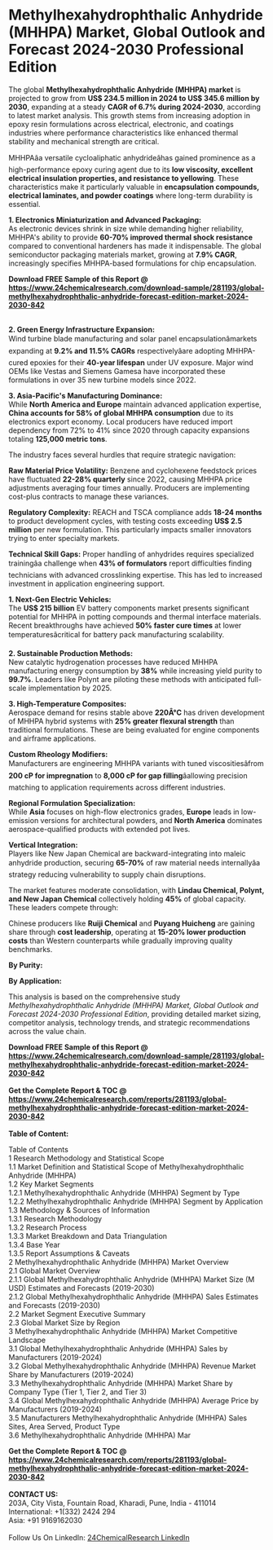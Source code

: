<h1>Methylhexahydrophthalic Anhydride (MHHPA) Market, Global Outlook and Forecast 2024-2030 Professional Edition</h1><p>The global <strong>Methylhexahydrophthalic Anhydride (MHHPA) market</strong> is projected to grow from <strong>US$ 234.5 million in 2024 to US$ 345.6 million by 2030</strong>, expanding at a steady <strong>CAGR of 6.7% during 2024-2030</strong>, according to latest market analysis. This growth stems from increasing adoption in epoxy resin formulations across electrical, electronic, and coatings industries where performance characteristics like enhanced thermal stability and mechanical strength are critical.</p><p>MHHPAâa versatile cycloaliphatic anhydrideâhas gained prominence as a high-performance epoxy curing agent due to its <strong>low viscosity, excellent electrical insulation properties, and resistance to yellowing</strong>. These characteristics make it particularly valuable in <strong>encapsulation compounds, electrical laminates, and powder coatings</strong> where long-term durability is essential.</p><p><strong>1. Electronics Miniaturization and Advanced Packaging:</strong><br>
As electronic devices shrink in size while demanding higher reliability, MHHPA's ability to provide <strong>60-70% improved thermal shock resistance</strong> compared to conventional hardeners has made it indispensable. The global semiconductor packaging materials market, growing at <strong>7.9% CAGR</strong>, increasingly specifies MHHPA-based formulations for chip encapsulation.</p><div><b>Download FREE Sample of this Report @ 
            <a href="https://www.24chemicalresearch.com/download-sample/281193/global-methylhexahydrophthalic-anhydride-forecast-edition-market-2024-2030-842">
            https://www.24chemicalresearch.com/download-sample/281193/global-methylhexahydrophthalic-anhydride-forecast-edition-market-2024-2030-842</a></b></div><br><p><strong>2. Green Energy Infrastructure Expansion:</strong><br>
Wind turbine blade manufacturing and solar panel encapsulationâmarkets expanding at <strong>9.2% and 11.5% CAGRs</strong> respectivelyâare adopting MHHPA-cured epoxies for their <strong>40-year lifespan</strong> under UV exposure. Major wind OEMs like Vestas and Siemens Gamesa have incorporated these formulations in over 35 new turbine models since 2022.</p><p><strong>3. Asia-Pacific's Manufacturing Dominance:</strong><br>
While <strong>North America and Europe</strong> maintain advanced application expertise, <strong>China accounts for 58% of global MHHPA consumption</strong> due to its electronics export economy. Local producers have reduced import dependency from 72% to 41% since 2020 through capacity expansions totaling <strong>125,000 metric tons</strong>.</p><p>The industry faces several hurdles that require strategic navigation:</p><p><strong>Raw Material Price Volatility:</strong> Benzene and cyclohexene feedstock prices have fluctuated <strong>22-28% quarterly</strong> since 2022, causing MHHPA price adjustments averaging four times annually. Producers are implementing cost-plus contracts to manage these variances.</p><p><strong>Regulatory Complexity:</strong> REACH and TSCA compliance adds <strong>18-24 months</strong> to product development cycles, with testing costs exceeding <strong>US$ 2.5 million</strong> per new formulation. This particularly impacts smaller innovators trying to enter specialty markets.</p><p><strong>Technical Skill Gaps:</strong> Proper handling of anhydrides requires specialized trainingâa challenge when <strong>43% of formulators</strong> report difficulties finding technicians with advanced crosslinking expertise. This has led to increased investment in application engineering support.</p><p><strong>1. Next-Gen Electric Vehicles:</strong><br>
The <strong>US$ 215 billion</strong> EV battery components market presents significant potential for MHHPA in potting compounds and thermal interface materials. Recent breakthroughs have achieved <strong>50% faster cure times</strong> at lower temperaturesâcritical for battery pack manufacturing scalability.</p><p><strong>2. Sustainable Production Methods:</strong><br>
New catalytic hydrogenation processes have reduced MHHPA manufacturing energy consumption by <strong>38%</strong> while increasing yield purity to <strong>99.7%</strong>. Leaders like Polynt are piloting these methods with anticipated full-scale implementation by 2025.</p><p><strong>3. High-Temperature Composites:</strong><br>
Aerospace demand for resins stable above <strong>220Â°C</strong> has driven development of MHHPA hybrid systems with <strong>25% greater flexural strength</strong> than traditional formulations. These are being evaluated for engine components and airframe applications.</p><p><strong>Custom Rheology Modifiers:</strong><br>
	Manufacturers are engineering MHHPA variants with tuned viscositiesâfrom <strong>200 cP for impregnation</strong> to <strong>8,000 cP for gap filling</strong>âallowing precision matching to application requirements across different industries.</p><p><strong>Regional Formulation Specialization:</strong><br>
	While <strong>Asia</strong> focuses on high-flow electronics grades, <strong>Europe</strong> leads in low-emission versions for architectural powders, and <strong>North America</strong> dominates aerospace-qualified products with extended pot lives.</p><p><strong>Vertical Integration:</strong><br>
	Players like New Japan Chemical are backward-integrating into maleic anhydride production, securing <strong>65-70%</strong> of raw material needs internallyâa strategy reducing vulnerability to supply chain disruptions.</p><p>The market features moderate consolidation, with <strong>Lindau Chemical, Polynt, and New Japan Chemical</strong> collectively holding <strong>45%</strong> of global capacity. These leaders compete through:</p><p>Chinese producers like <strong>Ruiji Chemical</strong> and <strong>Puyang Huicheng</strong> are gaining share through <strong>cost leadership</strong>, operating at <strong>15-20% lower production costs</strong> than Western counterparts while gradually improving quality benchmarks.</p><p><strong>By Purity:</strong></p><p><strong>By Application:</strong></p><p>This analysis is based on the comprehensive study <em>Methylhexahydrophthalic Anhydride (MHHPA) Market, Global Outlook and Forecast 2024-2030 Professional Edition</em>, providing detailed market sizing, competitor analysis, technology trends, and strategic recommendations across the value chain.</p><div><b>Download FREE Sample of this Report @ 
            <a href="https://www.24chemicalresearch.com/download-sample/281193/global-methylhexahydrophthalic-anhydride-forecast-edition-market-2024-2030-842">
            https://www.24chemicalresearch.com/download-sample/281193/global-methylhexahydrophthalic-anhydride-forecast-edition-market-2024-2030-842</a></b></div><br><div><b>Get the Complete Report & TOC @ 
            <a href="https://www.24chemicalresearch.com/reports/281193/global-methylhexahydrophthalic-anhydride-forecast-edition-market-2024-2030-842">
            https://www.24chemicalresearch.com/reports/281193/global-methylhexahydrophthalic-anhydride-forecast-edition-market-2024-2030-842</a></b></div><br>
            <b>Table of Content:</b><p>Table of Contents<br />
 1 Research Methodology and Statistical Scope<br />
 1.1 Market Definition and Statistical Scope of Methylhexahydrophthalic Anhydride (MHHPA)<br />
 1.2 Key Market Segments<br />
 1.2.1 Methylhexahydrophthalic Anhydride (MHHPA) Segment by Type<br />
 1.2.2 Methylhexahydrophthalic Anhydride (MHHPA) Segment by Application<br />
 1.3 Methodology & Sources of Information<br />
 1.3.1 Research Methodology<br />
 1.3.2 Research Process<br />
 1.3.3 Market Breakdown and Data Triangulation<br />
 1.3.4 Base Year<br />
 1.3.5 Report Assumptions & Caveats<br />
 2 Methylhexahydrophthalic Anhydride (MHHPA) Market Overview<br />
 2.1 Global Market Overview<br />
 2.1.1 Global Methylhexahydrophthalic Anhydride (MHHPA) Market Size (M USD) Estimates and Forecasts (2019-2030)<br />
 2.1.2 Global Methylhexahydrophthalic Anhydride (MHHPA) Sales Estimates and Forecasts (2019-2030)<br />
 2.2 Market Segment Executive Summary<br />
 2.3 Global Market Size by Region<br />
 3 Methylhexahydrophthalic Anhydride (MHHPA) Market Competitive Landscape<br />
 3.1 Global Methylhexahydrophthalic Anhydride (MHHPA) Sales by Manufacturers (2019-2024)<br />
 3.2 Global Methylhexahydrophthalic Anhydride (MHHPA) Revenue Market Share by Manufacturers (2019-2024)<br />
 3.3 Methylhexahydrophthalic Anhydride (MHHPA) Market Share by Company Type (Tier 1, Tier 2, and Tier 3)<br />
 3.4 Global Methylhexahydrophthalic Anhydride (MHHPA) Average Price by Manufacturers (2019-2024)<br />
 3.5 Manufacturers Methylhexahydrophthalic Anhydride (MHHPA) Sales Sites, Area Served, Product Type<br />
 3.6 Methylhexahydrophthalic Anhydride (MHHPA) Mar</p><div><b>Get the Complete Report & TOC @ 
            <a href="https://www.24chemicalresearch.com/reports/281193/global-methylhexahydrophthalic-anhydride-forecast-edition-market-2024-2030-842">
            https://www.24chemicalresearch.com/reports/281193/global-methylhexahydrophthalic-anhydride-forecast-edition-market-2024-2030-842</a></b></div><br><b>CONTACT US:</b><br>
            203A, City Vista, Fountain Road, Kharadi, Pune, India - 411014<br>
            International: +1(332) 2424 294<br>
            Asia: +91 9169162030 <br><br>
            Follow Us On LinkedIn: <a href="https://www.linkedin.com/company/24chemicalresearch/">24ChemicalResearch LinkedIn</a>